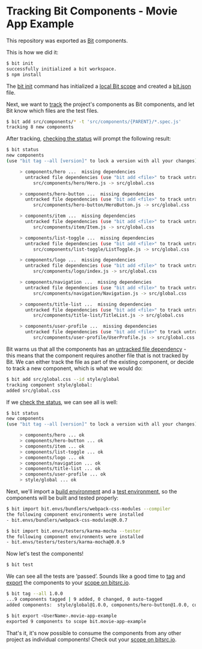# Tracking Bit Components - Movie App Example

This repository was exported as [Bit](https://docs.bitsrc.io/docs/about-bit.html) components.

This is how we did it:

```bash
$ bit init
successfully initialized a bit workspace.
$ npm install
```

The [bit init](https://docs.bitsrc.io/docs/cli-init.html) command has initialized a [local Bit scope](https://docs.bitsrc.io/docs/what-is-bit.html#what-is-a-scope-collection) and created a [bit.json](https://docs.bitsrc.io/docs/conf-bit-json.html) file.

Next, we want to [track](https://docs.bitsrc.io/docs/isolating-and-tracking-components.html) the project's components as Bit components, and let Bit know which files are the test files.

```bash
$ bit add src/components/* -t 'src/components/{PARENT}/*.spec.js'
tracking 8 new components
```

After tracking, [checking the status](https://docs.bitsrc.io/docs/cli-status.html) will prompt the following result:

```bash
$ bit status
new components
(use "bit tag --all [version]" to lock a version with all your changes)

     > components/hero ...  missing dependencies
       untracked file dependencies (use "bit add <file>" to track untracked files as components):
          src/components/hero/Hero.js -> src/global.css

     > components/hero-button ...  missing dependencies
       untracked file dependencies (use "bit add <file>" to track untracked files as components):
          src/components/hero-button/HeroButton.js -> src/global.css

     > components/item ...  missing dependencies
       untracked file dependencies (use "bit add <file>" to track untracked files as components):
          src/components/item/Item.js -> src/global.css

     > components/list-toggle ...  missing dependencies
       untracked file dependencies (use "bit add <file>" to track untracked files as components):
          src/components/list-toggle/ListToggle.js -> src/global.css

     > components/logo ...  missing dependencies
       untracked file dependencies (use "bit add <file>" to track untracked files as components):
          src/components/logo/index.js -> src/global.css

     > components/navigation ...  missing dependencies
       untracked file dependencies (use "bit add <file>" to track untracked files as components):
          src/components/navigation/Navigation.js -> src/global.css

     > components/title-list ...  missing dependencies
       untracked file dependencies (use "bit add <file>" to track untracked files as components):
          src/components/title-list/TitleList.js -> src/global.css

     > components/user-profile ...  missing dependencies
       untracked file dependencies (use "bit add <file>" to track untracked files as components):
          src/components/user-profile/UserProfile.js -> src/global.css
```

Bit warns us that all the components has an [untracked file dependency](https://docs.bitsrc.io/docs/isolating-and-tracking-components.html#tracking-a-component-with-dependencies) - this means that the component requires another file that is not tracked by Bit. We can either track the file as part of the existing component, or decide to track a new component, which is what we would do:

```bash
$ bit add src/global.css --id style/global
tracking component style/global:
added src/global.css
```

If we [check the status](https://docs.bitsrc.io/docs/cli-status.html), we can see all is well:

```bash
$ bit status
new components
(use "bit tag --all [version]" to lock a version with all your changes)

     > components/hero ... ok
     > components/hero-button ... ok
     > components/item ... ok
     > components/list-toggle ... ok
     > components/logo ... ok
     > components/navigation ... ok
     > components/title-list ... ok
     > components/user-profile ... ok
     > style/global ... ok
```

Next, we'll import a [build environment](https://docs.bitsrc.io/docs/building-components.html#defining-a-default-compiler-for-your-project) and a [test environment](https://docs.bitsrc.io/docs/testing-components.html#defining-a-tester-for-your-project), so the components will be built and tested properly:

```bash
$ bit import bit.envs/bundlers/webpack-css-modules --compiler
the following component environments were installed
- bit.envs/bundlers/webpack-css-modules@0.0.7

$ bit import bit.envs/testers/karma-mocha --tester
the following component environments were installed
- bit.envs/testers/testers/karma-mocha@0.0.9
```

Now let's test the components!

```bash
$ bit test
```

We can see all the tests  are ‘passed’. Sounds like a good time to [tag](https://docs.bitsrc.io/docs/versioning-tracked-components.html) and [export](https://docs.bitsrc.io/docs/cli-export.html) the components to your [scope on bitsrc.io](https://bitsrc.io).

```bash
$ bit tag --all 1.0.0
...9 components tagged | 9 added, 0 changed, 0 auto-tagged
added components:  style/global@1.0.0, components/hero-button@1.0.0, components/hero@1.0.0, components/list-toggle@1.0.0, components/item@1.0.0, components/logo@1.0.0, components/navigation@1.0.0, components/title-list@1.0.0, components/user-profile@1.0.0

$ bit export <UserName>.movie-app-example
exported 9 components to scope bit.movie-app-example
```

That's it, it's now possible to consume the components from any other project as individual components!
Check out your [scope on bitsrc.io](https://bitsrc.io/).
